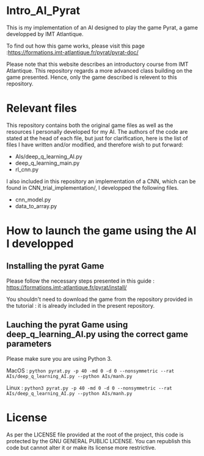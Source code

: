 # Intro_AI_Pyrat

This is my implementation of an AI designed to play the game Pyrat, a game developped by IMT Atlantique.

To find out how this game works, please visit this page :https://formations.imt-atlantique.fr/pyrat/pyrat-doc/

Please note that this website describes an introductory course from IMT Atlantique. This repository regards a more advanced class building on the game presented. 
Hence, only the game described is relevent to this repository.

# Relevant files 

This repository contains both the original game files as well as the resources I personally developed for my AI. The authors of the code are stated at the head of each file, but just for clarification, here is the list of files I have written and/or modified, and therefore wish to put forward:

- AIs/deep_q_learning_AI.py
- deep_q_learning_main.py
- rl_cnn.py

I also included in this repository an implementation of a CNN, which can be found in CNN_trial_implementation/, I developped the following files.

- cnn_model.py
- data_to_array.py

# How to launch the game using the AI I developped

## Installing the pyrat Game

Please follow the necessary steps presented in this guide :
https://formations.imt-atlantique.fr/pyrat/install/

You shouldn't need to download the game from the repository provided in the tutorial : it is already included in the present repository.

## Lauching the pyrat Game using deep_q_learning_AI.py using the correct game parameters

Please make sure you are using Python 3.

MacOS : 
`python pyrat.py -p 40 -md 0 -d 0 --nonsymmetric --rat AIs/deep_q_learning_AI.py --python AIs/manh.py`

Linux :
`python3 pyrat.py -p 40 -md 0 -d 0 --nonsymmetric --rat AIs/deep_q_learning_AI.py --python AIs/manh.py`

# License

As per the LICENSE file provided at the root of the project, this code is protected by the GNU GENERAL PUBLIC LICENSE. You can republish this code but cannot alter it or make its license more restrictive.


